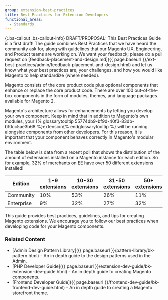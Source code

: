 ```yaml
---
group: extension-best-practices
title: Best Practices for Extension Developers
functional_areas:
  - Standards
---
```


{:.bs-callout .bs-callout-info}
DRAFT/PROPOSAL: This Best Practices Guide is a first draft! The guide combines Best Practices that we have heard the community ask for, along with guidelines that our Magento UX, Engineering, and Product teams are working on.
We want your feedback; please do a pull request on [feedback-placement-and-design.md]({{ page.baseurl }}/ext-best-practices/admin/feedback-placement-and-design.html) and let us know what your best practices are, your challenges, and how you would like Magento to help standardize (where needed).

Magento consists of the core product code plus optional components that enhance or replace the core product code. There are over 100 out-of-the-box components in the form of modules, themes, and language packages available for Magento 2.

Magento's architecture allows for enhancements by letting you develop your own component. Keep in mind that in addition to Magento's own modules, your {% glossarytooltip 55774db9-bf9d-40f3-83db-b10cc5ae3b68 %}extension{% endglossarytooltip %} will be running alongside components from other developers. For this reason, it is important that your component behaves correctly in Magento's modular environment.

The table below is data from a recent poll that shows the distribution of the amount of extensions installed on a Magento instance for each edition. So for example, 32% of merchants on EE have over 50 different extensions installed!

| Edition   | 1-9 extensions | 10-30 extensions| 31-50 extensions| 50+ extensions|
| --------- | --- | ----- | ----- | --- |
| Community | 10% | 53%   | 26%   | 11% |
| Enterprise| 9%  | 32%   | 27%   | 32% |

This guide provides best practices, guidelines, and tips for creating Magento extensions.  We encourage you to follow our best practices when developing code for your Magento components.

### Related Content

* [Admin Design Pattern Library]({{ page.baseurl }}/pattern-library/bk-pattern.html) - An in depth guide to the design patterns used in the Admin.
* [PHP Developer Guide]({{ page.baseurl }}/extension-dev-guide/bk-extension-dev-guide.html) - An in depth guide to creating Magento components.
* [Frontend Developer Guide]({{ page.baseurl }}/frontend-dev-guide/bk-frontend-dev-guide.html) - An in depth guide to creating a Magento storefront theme.
